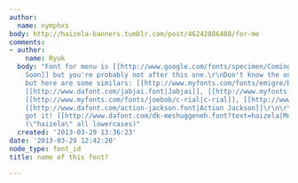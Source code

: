 ```yaml
---
author:
  name: nymphxs
body: http://haizela-banners.tumblr.com/post/46242886408/for-me
comments:
- author:
    name: Ryuk
  body: "Font for menu is [[http://www.google.com/fonts/specimen/Coming+Soon|Coming
    Soon]] but you're probably not after this one.\r\nDon't know the one for HAIZELA
    but here are some similars: [[http://www.myfonts.com/fonts/emigre/blockhead-ot|Blockhead]],
    [[http://www.dafont.com/jabjai.font|Jabjai]], [[http://www.myfonts.com/fonts/hipopotam/bubol|Bubol]],
    [[http://www.myfonts.com/fonts/joebob/c-rial|c-rial]], [[http://www.myfonts.com/fonts/jesse-tilley/tusk|Tusk]],
    [[http://www.dafont.com/action-jackson.font|Action Jackson]]\r\n\r\nEDIT: finally
    got it! [[http://www.dafont.com/dk-meshuggeneh.font?text=haizela|Meshuggeneh]]
    (\"haizela\" all lowercases)"
  created: '2013-03-29 13:36:23'
date: '2013-03-29 12:42:20'
node_type: font_id
title: name of this font?

---
```


